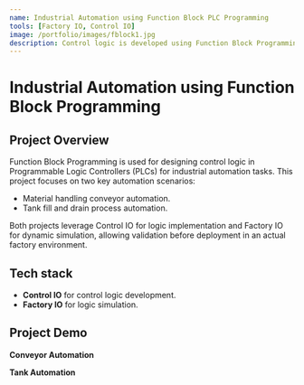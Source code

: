 ```yaml
---
name: Industrial Automation using Function Block PLC Programming
tools: [Factory IO, Control IO]
image: /portfolio/images/fblock1.jpg
description: Control logic is developed using Function Block Programming in Control IO and simulated in Factory IO.
---
```


# Industrial Automation using Function Block Programming  

## Project Overview

Function Block Programming is used for designing control logic in Programmable Logic Controllers (PLCs) for industrial automation tasks. This project focuses on two key automation scenarios:
- Material handling conveyor automation.
- Tank fill and drain process automation.

Both projects leverage Control IO for logic implementation and Factory IO for dynamic simulation, allowing validation before deployment in an actual factory environment.


## Tech stack

- **Control IO** for control logic development.
- **Factory IO** for logic simulation.


## Project Demo

 **Conveyor Automation**
<!-- ![Vibration Data](/portfolio/images/bearing_project2.png) -->

 **Tank Automation**
<!-- ![Vibration Data](/portfolio/images/bearing_project2.png) -->
